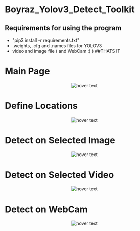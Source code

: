 # Boyraz_Yolov3_Detect_Toolkit


## Requirements for using the program
- "pip3 install -r requirements.txt"
- .weights, .cfg and .names files for YOLOV3
- video and image file ( and WebCam :) )
##THATS IT

<p align="center"><h1>Main Page</h1></p>
<p align="center">
  <img src="https://user-images.githubusercontent.com/82450697/115584156-3a9b7d80-a2d3-11eb-9083-d2b9186d91da.PNG"  title="hover text">
</p>

<p align="center"><h1>Define Locations
</h1></p>
<p align="center">
  <img src="https://user-images.githubusercontent.com/82450697/115584573-8b12db00-a2d3-11eb-9015-7fc3de39d172.PNG"  title="hover text">
</p>





<p align="center"><h1>Detect on Selected Image</h1></p>
<p align="center">
  <img src="https://user-images.githubusercontent.com/82450697/115584805-c0b7c400-a2d3-11eb-8506-cf0c89e0af42.PNG"  title="hover text">
</p>


<p align="center"><h1>Detect on Selected Video</h1></p>
<p align="center">

  <img src="https://user-images.githubusercontent.com/82450697/115584928-da590b80-a2d3-11eb-9127-8f68a79c4dd1.PNG"  title="hover text">
</p>


<p align="center"><h1>Detect on WebCam</h1></p>
<p align="center">

  <img src="https://user-images.githubusercontent.com/82450697/115585001-eb098180-a2d3-11eb-9036-88d9b96bdb77.PNG"  title="hover text">
</p>
